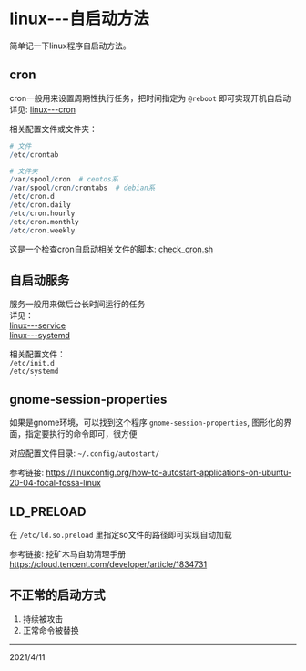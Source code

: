 # linux---自启动方法
简单记一下linux程序自启动方法。  

## cron
cron一般用来设置周期性执行任务，把时间指定为 `@reboot` 即可实现开机自启动  
详见: [linux---cron](../linux---cron/readme.md)  

相关配置文件或文件夹：  
```r
# 文件
/etc/crontab

# 文件夹
/var/spool/cron  # centos系
/var/spool/cron/crontabs  # debian系
/etc/cron.d
/etc/cron.daily
/etc/cron.hourly
/etc/cron.monthly
/etc/cron.weekly
```
这是一个检查cron自启动相关文件的脚本: [check_cron.sh](files/check_cron.sh)  


## 自启动服务
服务一般用来做后台长时间运行的任务  
详见：  
[linux---service](../linux---service/readme.md)  
[linux---systemd](../linux---systemd/readme.md)  

相关配置文件：  
`/etc/init.d`  
`/etc/systemd`  

## gnome-session-properties
如果是gnome环境，可以找到这个程序 `gnome-session-properties`, 图形化的界面，指定要执行的命令即可，很方便  

对应配置文件目录: `~/.config/autostart/`  

参考链接: https://linuxconfig.org/how-to-autostart-applications-on-ubuntu-20-04-focal-fossa-linux  

## LD_PRELOAD
在 `/etc/ld.so.preload` 里指定so文件的路径即可实现自动加载  

参考链接: 挖矿木马自助清理手册 https://cloud.tencent.com/developer/article/1834731  

## 不正常的启动方式
1. 持续被攻击
2. 正常命令被替换


---
2021/4/11  
